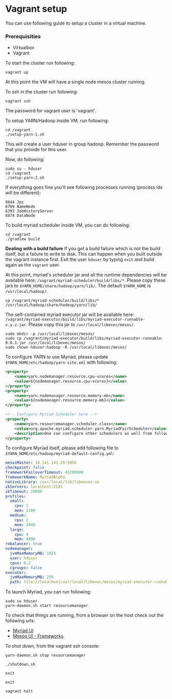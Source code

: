# Vagrant setup

You can use following guide to setup a cluster in a virtual machine.

### Prerequisities
* Virtualbox
* Vagrant

To start the cluster run following:

```
vagrant up
```

At this point the VM will have a single node mesos cluster running.

To ssh in the cluster run following:

```
vagrant ssh
```

The password for vagrant user is 'vagrant'.

To setup YARN/Hadoop inside VM, run following:

```
cd /vagrant
./setup-yarn-1.sh
```

This will create a user hduser in group hadoop. Remember the password that you provide for this user.

Now, do following:

```
sudo su - hduser
cd /vagrant
./setup-yarn-2.sh
```

If everything goes fine you'll see following processes running (process ids will be different):

```
9844 Jps
6709 NameNode
6393 JobHistoryServer
6874 DataNode
```

To build myriad scheduler inside VM, you can do following:

```
cd /vagrant
./gradlew build
```

**Dealing with a build failure**
If you get a build failure which is not the build itself, but a failure to write to disk.  This can happen when you built outside the vagrant instance first.  Exit the user `hduser` by typing `exit` and build again as the `vagrant` user.   

At this point, myriad's scheduler jar and all the runtime dependencies will be available here: `/vagrant/myriad-scheduler/build/libs/*`. Please copy these jars to `$YARN_HOME/share/hadoop/yarn/lib/`.  The default `$YARN_HOME` is `/usr/local/hadoop/`.

```
cp /vagrant/myriad-scheduler/build/libs/* /usr/local/hadoop/share/hadoop/yarn/lib/
```

The self-contained myriad executor jar will be available here: `/vagrant/myriad-executor/build/libs/myriad-executor-runnable-x.y.z.jar`. Please copy this jar to `/usr/local/libexec/mesos/`.

```
sudo mkdir -p /usr/local/libexec/mesos/
sudo cp /vagrant/myriad-executor/build/libs/myriad-executor-runnable-0.0.1.jar /usr/local/libexec/mesos/
sudo chown hduser:hadoop -R /usr/local/libexec/mesos/
```

To configure YARN to use Myriad, please update ```$YARN_HOME/etc/hadoop/yarn-site.xml``` with following:

```xml
<property>
    <name>yarn.nodemanager.resource.cpu-vcores</name>
    <value>${nodemanager.resource.cpu-vcores}</value>
</property>
<property>
    <name>yarn.nodemanager.resource.memory-mb</name>
    <value>${nodemanager.resource.memory-mb}</value>
</property>

<!-- Configure Myriad Scheduler here -->
<property>
    <name>yarn.resourcemanager.scheduler.class</name>
    <value>org.apache.myriad.scheduler.yarn.MyriadFairScheduler</value>
    <description>One can configure other schedulers as well from following list: org.apache.myriad.scheduler.yarn.MyriadCapacityScheduler, org.apache.myriad.scheduler.yarn.MyriadFifoScheduler</description>
</property>
```

To configure Myriad itself, please add following file to ```$YARN_HOME/etc/hadoop/myriad-default-config.yml```:

```yml
mesosMaster: 10.141.141.20:5050
checkpoint: false
frameworkFailoverTimeout: 43200000
frameworkName: MyriadAlpha
nativeLibrary: /usr/local/lib/libmesos.so
zkServers: localhost:2181
zkTimeout: 20000
profiles:
  small:
    cpu: 1
    mem: 1100
  medium:
    cpu: 2
    mem: 2048
  large:
    cpu: 4
    mem: 4096
rebalancer: true
nodemanager:
  jvmMaxMemoryMB: 1024
  user: hduser
  cpus: 0.2
  cgroups: false
executor:
  jvmMaxMemoryMB: 256
  path: file://localhost/usr/local/libexec/mesos/myriad-executor-runnable-0.0.1.jar
```

To launch Myriad, you can run following:

```
sudo su hduser
yarn-daemon.sh start resourcemanager
```

To check that things are running, from a browser on the host check out the following urls:

* [Myriad UI](http://10.141.141.20:8192/)
* [Mesos UI - Frameworks](http://10.141.141.20:5050/#/frameworks)

To shut down, from the vagrant ssh console:

```
yarn-daemon.sh stop resourcemanager

./shutdown.sh

exit

exit

vagrant halt
```
